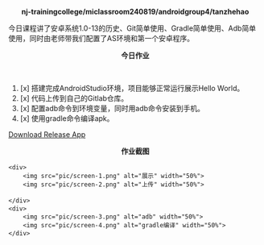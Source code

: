 <div>
    <p align="center">
        <strong>nj-trainingcollege/miclassroom240819/androidgroup4/tanzhehao</strong>
        <br>
    </p>
    今日课程讲了安卓系统1.0-13的历史、Git简单使用、Gradle简单使用、Adb简单使用，同时由老师带我们配置了AS环境和第一个安卓程序。
    <br>
    <p align="center"><strong>今日作业</strong></p>
    <br>
</div>

1. [x] 搭建完成AndroidStudio环境，项目能够正常运行展示Hello World。
2. [x] 代码上传到自己的Gitlab仓库。
3. [x] 配置adb命令到环境变量，同时用adb命令安装到手机。
4. [x] 使用gradle命令编译apk。

<div>
    <a href="https://partner-gitlab.mioffice.cn/nj-trainingcollege/miclassroom240819/androidgroup4/tanzhehao/homework/-/raw/main/day1/app/release/app-release.apk?inline=false">Download Release App</a>
    <br>
    <p align="center"><strong>作业截图</strong></p>

    <div>
        <img src="pic/screen-1.png" alt="展示" width="50%">
        <img src="pic/screen-2.png" alt="上传" width="50%">

    </div>
    <div>
        <img src="pic/screen-3.png" alt="adb" width="50%">
        <img src="pic/screen-4.png" alt="gradle编译" width="50%">
    </div>
</div>
